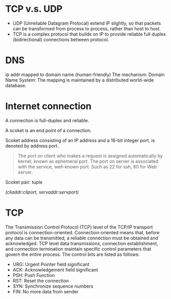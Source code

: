 # TCP v.s. UDP
- UDP (Unreliable Datagram Protocal) extend IP slightly, so that packets can be transformed from process to process, rather than host to host.
- TCP is a complex protocol that builds on IP to provide reliable full duplex (bidirectional) connections between protocol.

# DNS
ip addr mapped to domain name (human-friendly)
The mechanism: Domain Name System:
The mapping is maintained by a distributed world-wide database.

# Internet connection
A connection is full-duplex and reliable.

A scoket is an end point of a connection.

Scoket address consisting of an IP address and a 16-bit integer port, is denoted by address:port.

> The port on client who makes a request is assigned automatically by kernel, known as ephemeral port.
> The port on server is associated with the service, well-known port. Such as 22 for ssh, 80 for Web server.

Scoket pair: tuple

*(cliaddr:cliport, servaddr:servport)*


# TCP
The Transmission Control Protocol (TCP) level of the TCP/IP transport protocol is connection-oriented. Connection-oriented means that, before any data can be transmitted, a reliable connection must be obtained and acknowledged. TCP level data transmissions, connection establishment, and connection termination maintain specific control parameters that govern the entire process. The control bits are listed as follows:

- URG: Urgent Pointer field significant
- ACK: Acknowledgement field significant
- PSH: Push Function
- RST: Reset the connection
- SYN: Synchronize sequence numbers
- FIN: No more data from sender

